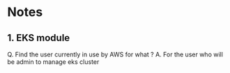 # Notes

## 1. EKS module
Q. Find the user currently in use by AWS for what ?
A. For the user who will be admin to manage eks cluster

